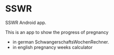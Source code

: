 # SSWR
SSWR Android app.

This is an app to show the progress of pregnancy
* in german SchwangerschaftsWochenRechner.
* in english pregnancy weeks calculator
